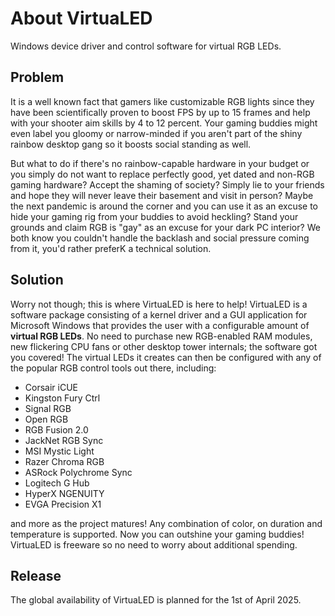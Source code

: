 # About VirtuaLED

Windows device driver and control software for virtual RGB LEDs.

## Problem

It is a well known fact that gamers like customizable RGB lights since they have been scientifically proven to boost FPS by up to 15 frames and help with your shooter aim skills by 4 to 12 percent. Your gaming buddies might even label you gloomy or narrow-minded if you aren't part of the shiny rainbow desktop gang so it boosts social standing as well.

But what to do if there's no rainbow-capable hardware in your budget or you simply do not want to replace perfectly good, yet dated and non-RGB gaming hardware? Accept the shaming of society? Simply lie to your friends and hope they will never leave their basement and visit in person? Maybe the next pandemic is around the corner and you can use it as an excuse to hide your gaming rig from your buddies to avoid heckling? Stand your grounds and claim RGB is "gay" as an excuse for your dark PC interior? We both know you couldn't handle the backlash and social pressure coming from it, you'd rather preferK a technical solution.

## Solution

Worry not though; this is where VirtuaLED is here to help! VirtuaLED is a software package consisting of a kernel driver and a GUI application for Microsoft Windows that provides the user with a configurable amount of **virtual RGB LEDs**. No need to purchase new RGB-enabled RAM modules, new flickering CPU fans or other desktop tower internals; the software got you covered! The virtual LEDs it creates can then be configured with any of the popular RGB control tools out there, including:

- Corsair iCUE
- Kingston Fury Ctrl
- Signal RGB
- Open RGB
- RGB Fusion 2.0
- JackNet RGB Sync
- MSI Mystic Light
- Razer Chroma RGB
- ASRock Polychrome Sync
- Logitech G Hub
- HyperX NGENUITY
- EVGA Precision X1

and more as the project matures! Any combination of color, on duration and temperature is supported. Now you can outshine your gaming buddies! VirtuaLED is freeware so no need to worry about additional spending.

## Release

The global availability of VirtuaLED is planned for the 1st of April 2025.
